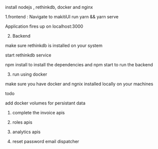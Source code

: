 install nodejs , rethinkdb, docker and nginx

1.frontend :
Navigate to makitiUI run yarn && yarn serve 

Application fires up on localhost:3000

2. Backend 

make sure rethinkdb is installed on your system 

start rethinkdb service 

npm install to install the dependencies and npm start to run the backend 

3. run using docker 

make sure you have docker and ngnix installed locally on your machines 

todo 

add docker volumes for persistant data

1. complete the invoice apis 

2. roles apis 

3. analytics apis 

4. reset password email dispatcher 

